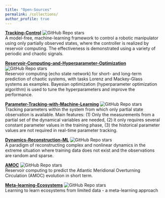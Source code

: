 ```yaml
---
title: "Open-Sources"
permalink: /collections/
author_profile: true
---
```


<b>[Tracking-Control](https://github.com/Zheng-Meng/Tracking-Control)</b>
<img alt="GitHub Repo stars" src="https://img.shields.io/github/stars/zheng-meng/tracking-control?style=social"><br>
A model-free, machine-learning framework to control a robotic manipulator using only partially observed states, where the controller is realized by reservoir computing. The effectiveness is demonstrated using a variety of periodic and chaotic signals. <br>

<b>[Reservoir-Computing-and-Hyperparameter-Optimization](https://github.com/Zheng-Meng/Reservoir-Computing-and-Hyperparameter-Optimization)</b>
<img alt="GitHub Repo stars" src="https://img.shields.io/github/stars/zheng-meng/reservoir-computing-and-hyperparameter-optimization?style=social"><br>
Reservoir computing (echo state network) for short- and long-term prediction of chaotic systems, with tasks Lorenz and Mackey-Glass systems as examples. Bayesian optimization (hyperparameter optimization algorithm) is used to tune the hyperparameters and improve the performance.<br>

<b>[Parameter-Tracking-with-Machine-Learning](https://github.com/Zheng-Meng/Parameter-Tracking-with-Machine-Learning)</b>
<img alt="GitHub Repo stars" src="https://img.shields.io/github/stars/zheng-meng/Parameter-Tracking-with-Machine-Learning?style=social"><br>
Tracking parameters within the system from which only partial state observation is available. Main features: (1) Only the measurements from a partial set of the dynamical variables are needed, (2) it only requires several constant parameter values in the training phase, (3) the historical parameter values are not required in real-time parameter tracking. <br>

<b>[Dynamics-Reconstruction-ML](https://github.com/Zheng-Meng/Dynamics-Reconstruction-ML)</b>
<img alt="GitHub Repo stars" src="https://img.shields.io/github/stars/zheng-meng/Dynamics-Reconstruction-ML?style=social"><br>
A paradigm of reconstructing complex and nonlinear dynamics in the extreme situation where training data does not exist and the observations are random and sparse. <br>

<b>[AMOC](https://github.com/Zheng-Meng/AMOC)</b>
<img alt="GitHub Repo stars" src="https://img.shields.io/github/stars/zheng-meng/AMOC?style=social"><br>
Reservoir computing to predict the Atlantic Meridional Overturning Circulation (AMOC) evolution in short term. <br>


<b>[Meta-learning-Ecosystems](https://github.com/Zheng-Meng/Meta-learning-Ecosystems)</b>
<img alt="GitHub Repo stars" src="https://img.shields.io/github/stars/zheng-meng/Meta-learning-Ecosystems?style=social"><br>
Learning to learn ecosystems from limited data - a meta-learning approach <br>



